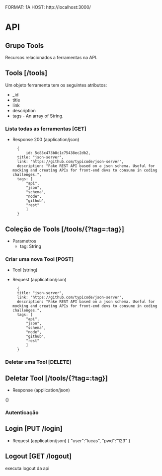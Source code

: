 FORMAT: 1A
HOST: http://localhost:3000/

# API

## Grupo Tools

Recursos relacionados a ferramentas na API.

## Tools [/tools]

Um objeto ferramenta tem os seguintes atributos:

+ _id 
+ title
+ link
+ description
+ tags - An array of String.

### Lista todas as ferramentas [GET]

+ Response 200 (application/json)

        {
            id: 5c85c473b8c1c75438ec2db2,
        title: "json-server",
        link: "https://github.com/typicode/json-server",
        description: "Fake REST API based on a json schema. Useful for mocking and creating APIs for front-end devs to consume in coding challenges.",
        tags: [
            "api",
            "json",
            "schema",
            "node",
            "github",
            "rest"
            ]
        }


## Coleção de Tools [/tools/{?tag=:tag}]

+ Parametros
    + tag: String 

### Criar uma nova Tool [POST]



+ Tool (string) 

+ Request (application/json)

        {
        title: "json-server",
        link: "https://github.com/typicode/json-server",
        description: "Fake REST API based on a json schema. Useful for mocking and creating APIs for front-end devs to consume in coding challenges.",
        tags: [
            "api",
            "json",
            "schema",
            "node",
            "github",
            "rest"
            ]
        }

### Deletar uma Tool [DELETE]

## Deletar Tool [/tools/{?tag=:tag}]

+ Response (application/json)

{}

### Autenticação

## Login [PUT /login]

+ Request (application/json)
{
    "user":"lucas",
    "pwd":"123"
}

## Logout [GET /logout]

executa logout da api